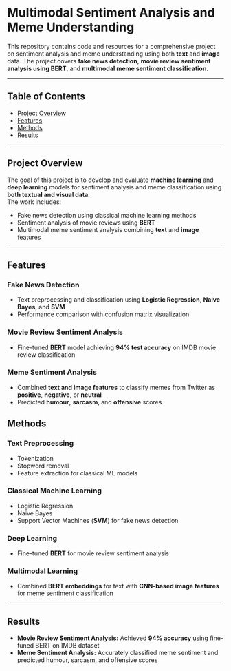 # Multimodal Sentiment Analysis and Meme Understanding

This repository contains code and resources for a comprehensive project on sentiment analysis and meme understanding using both **text** and **image** data. The project covers **fake news detection**, **movie review sentiment analysis using BERT**, and **multimodal meme sentiment classification**.

---

## Table of Contents

- [Project Overview](#project-overview)
- [Features](#features)
- [Methods](#methods)
- [Results](#results)

---

## Project Overview

The goal of this project is to develop and evaluate **machine learning** and **deep learning** models for sentiment analysis and meme classification using **both textual and visual data**.  
The work includes:

- Fake news detection using classical machine learning methods  
- Sentiment analysis of movie reviews using **BERT**  
- Multimodal meme sentiment analysis combining **text** and **image** features

---

## Features

### Fake News Detection
- Text preprocessing and classification using **Logistic Regression**, **Naive Bayes**, and **SVM**  
- Performance comparison with confusion matrix visualization

### Movie Review Sentiment Analysis
- Fine-tuned **BERT** model achieving **94% test accuracy** on IMDB movie review classification

### Meme Sentiment Analysis
- Combined **text and image features** to classify memes from Twitter as **positive**, **negative**, or **neutral**
- Predicted **humour**, **sarcasm**, and **offensive** scores

## Methods

### Text Preprocessing
- Tokenization  
- Stopword removal  
- Feature extraction for classical ML models

### Classical Machine Learning
- Logistic Regression  
- Naive Bayes  
- Support Vector Machines (**SVM**) for fake news detection

### Deep Learning
- Fine-tuned **BERT** for movie review sentiment analysis

### Multimodal Learning
- Combined **BERT embeddings** for text with **CNN-based image features** for meme sentiment classification

---

## Results

- **Movie Review Sentiment Analysis:** Achieved **94% accuracy** using fine-tuned BERT on IMDB dataset
- **Meme Sentiment Analysis:** Accurately classified meme sentiment and predicted humour, sarcasm, and offensive scores

